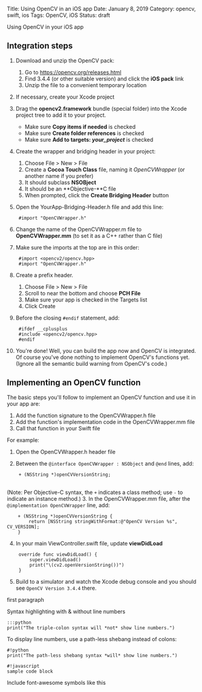 Title: Using OpenCV in an iOS app
Date: January 8, 2019
Category: opencv, swift, ios
Tags: OpenCV, iOS
Status: draft


Using OpenCV in your iOS app

## Integration steps

1. Download and unzip the OpenCV pack:
    1. Go to https://opencv.org/releases.html
    2. Find 3.4.4 (or other suitable version) and click the **iOS pack** link
    3. Unzip the file to a convenient temporary location
2. If necessary, create your Xcode project
3. Drag the **opencv2.framework** bundle (special folder) into the Xcode project tree to add it to your project.
    * Make sure **Copy items if needed** is checked
    * Make sure **Create folder references** is checked
    * Make sure **Add to targets: _your\_project_** is checked
4. Create the wrapper and bridging header in your project:
    1. Choose File > New > File
    2. Create a **Cocoa Touch Class** file, naming it *OpenCVWrapper* (or another name if you prefer)
    3. It should subclass **NSOBject**
    4. It should be an **Objective-**C file
    5. When prompted, click the **Create Bridging Header** button
5. Open the YourApp-Bridging-Header.h file and add this line:

        #import "OpenCVWrapper.h"

6. Change the name of the OpenCVWrapper.m file to **OpenCVWrapper.mm** (to set it as a C++ rather than C file)
7. Make sure the imports at the top are in this order:

        #import <opencv2/opencv.hpp>
        #import "OpenCVWrapper.h"

8. Create a prefix header.
    1. Choose File > New > File
    2. Scroll to near the bottom and choose **PCH File**
    3. Make sure your app is checked in the Targets list
    4. Click Create
9. Before the closing `#endif` statement, add:

        #ifdef __cplusplus
        #include <opencv2/opencv.hpp>
        #endif

10. You're done! Well, you can build the app now and OpenCV is integrated. Of course you've done nothing to implement OpenCV's functions yet. (Ignore all the semantic build warning from OpenCV's code.)

## Implementing an OpenCV function

The basic steps you'll follow to implement an OpenCV function and use it in your app are:

1. Add the function signature to the OpenCVWrapper.h file
2. Add the function's implementation code in the OpenCVWrapper.mm file
3. Call that function in your Swift file

For example:

1. Open the OpenCVWrapper.h header file
2. Between the `@interface OpenCVWrapper : NSObject` and `@end` lines, add: 

        + (NSString *)openCVVersionString;
<br/>(Note: Per Objective-C syntax, the `+` indicates a class method; use `-` to indicate an instance method.)
3. In the OpenCVWrapper.mm file, after the `@implementation OpenCVWrapper` line, add:

        + (NSString *)openCVVersionString {
            return [NSString stringWithFormat:@"OpenCV Version %s",  CV_VERSION];
        }
4. In your main ViewController.swift file, update **viewDidLoad**

        override func viewDidLoad() {
            super.viewDidLoad()
            print("\(cv2.openVersionString())")
        }
5. Build to a simulator and watch the Xcode debug console and you should see `OpenCV Version 3.4.4` there.


first paragraph

Syntax highlighting with & without line numbers

    :::python
    print("The triple-colon syntax will *not* show line numbers.")

To display line numbers, use a path-less shebang instead of colons:

    #!python
    print("The path-less shebang syntax *will* show line numbers.")

    #!javascript
    sample code block

Include font-awesome symbols like this
<i class="fa fa-heart red"></i>